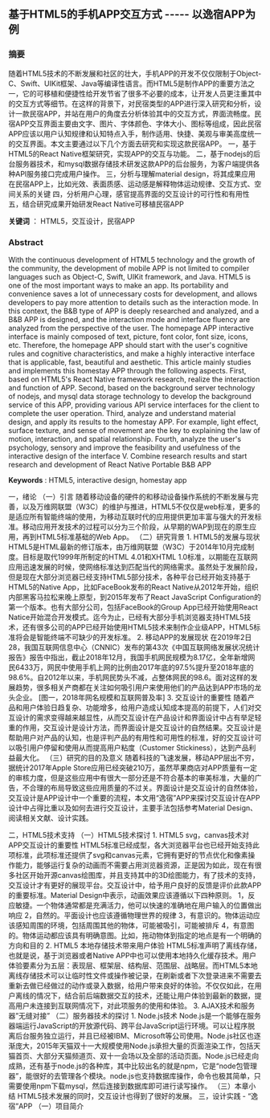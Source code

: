 ## 基于HTML5的手机APP交互方式 ----- 以逸宿APP为例

### 摘要

随着HTML5技术的不断发展和社区的壮大，手机APP的开发不仅仅限制于Object-C、Swift、UIKit框架、Java等编译性语言。而HTML5是制作APP的重要方法之一，它的可移植和便捷性给开发节省了很多不必要的成本，让开发人员更注重其中的交互方式等细节。在这样的背景下，对民宿类型的APP进行深入研究和分析，设计一款民宿APP，并站在用户的角度去分析体验其中的交互方式，界面流畅度。民宿APP交互界面主要由文字、图片、字体颜色、字体大小、图标等组成，因此民宿APP应该以用户认知规律和认知特点入手，制作适用、快捷、美观与审美高度统一的交互界面。本文主要通过以下几个方面去研究和实现这款民宿APP。
一，基于HTML5的React Native框架研究，实现APP的交互与功能。
二，基于nodejs的后台服务器技术，和mysql数据存储技术研发这款APP的后台服务，为客户端提供各种API服务接口完成用户操作。
三，分析与理解material design，将其成果应用在民宿APP上，比如光效、表面质感、运动感是解释物体运动规律、交互方式、空间关系的关键
四，分析用户心理，感官提高界面的交互设计的可行性和有用性
五，结合研究成果开始研发React Native可移植民宿APP

**关键词** ： HTML5，交互设计，民宿APP


### Abstract

With the continuous development of HTML5 technology and the growth of the community, the development of mobile APP is not limited to compiler languages ​​such as Object-C, Swift, UIKit framework, and Java. HTML5 is one of the most important ways to make an app. Its portability and convenience saves a lot of unnecessary costs for development, and allows developers to pay more attention to details such as the interaction mode. In this context, the B&B type of APP is deeply researched and analyzed, and a B&B APP is designed, and the interaction mode and interface fluency are analyzed from the perspective of the user. The homepage APP interactive interface is mainly composed of text, picture, font color, font size, icons, etc. Therefore, the homepage APP should start with the user's cognitive rules and cognitive characteristics, and make a highly interactive interface that is applicable, fast, beautiful and aesthetic. This article mainly studies and implements this homestay APP through the following aspects.
First, based on HTML5's React Native framework research, realize the interaction and function of APP.
Second, based on the background server technology of nodejs, and mysql data storage technology to develop the background service of this APP, providing various API service interfaces for the client to complete the user operation.
Third, analyze and understand material design, and apply its results to the homestay APP. For example, light effect, surface texture, and sense of movement are the key to explaining the law of motion, interaction, and spatial relationship.
Fourth, analyze the user's psychology, sensory and improve the feasibility and usefulness of the interactive design of the interface
V. Combine research results and start research and development of React Native Portable B&B APP

**Keywords** : HTML5, interactive design, homestay app


一，绪论
（一）引言
	随着移动设备的硬件的和移动设备操作系统的不断发展与完善，以及万维网联盟（W3C）的维护与推进，HTML5不仅仅是web标准，更多的是适应所有智能终端的使用，为移动互联时代的应用提供更加丰富与强大的开发标准。移动应用开发技术的过程可以分为三个阶段，从早期的WAP到现在的原生应用，再到HTML5标准基础的Web App。
（二）研究背景
	1. HTML5的发展与现状
		HTML5是HTML最新的修订版本，由万维网联盟（W3C）于2014年10月完成制度。目标是取代1999年所制定的HTML 4.01和XHTML 1.0标准，以期能在互联网应用迅速发展的时候，使网络标准达到匹配当代的网络需求。虽然处于发展阶段，但是现在大部分浏览器已经支持HTML5部分技术，各种平台已经开始支持基于HTML5的Native App，比如FaceBook发布的React Native从2012年开始，组织内部黑客马拉松来晚上原型，到2015年发布了React JavaScript Configuration的第一个版本。也有大部分公司，包括FaceBook的Group App已经开始使用React Natice开始混合开发模式。迄今为止，已经有大部分手机浏览器支持HTML5技术，还有很多公司的APP已经开始使用HTML5技术来制作企业级APP，HTML5标准将会是智能终端不可缺少的开发标准。
	2. 移动APP的发展现状
		在2019年2日28，我国互联网信息中心（CNNIC）发布的第43次《中国互联网络发展状况统计报告》报告中指出，截止2018年12月，我国手机网民规模为8.17亿，全年新增网民6433万，网民中使用手机上网的比例由2017年底的97.5%提升至2018年底的98.6%。自2012年以来，手机网民势头不减，占整体网民的98.6。面对这样的发展趋势，很多相关产商都在关注如何吸引用户来使用他们的产品达到APP市场的龙头企业。
		[图一，2018年网名规模和互联网普及率]
	3. 交互设计的重要性
		随着产品和用户体验日趋复杂、功能增多，给用户造成认知成本提高的前提下，人们对交互设计的需求变得越来越显性，从而交互设计在产品设计和界面设计中占有举足轻重的作用，交互设计是设计方法，而界面设计是交互设计的自然结果。交互设计是帮助用户对产品的认知，也是评判产品的有用性和可用性的标准，好的交互设计可以吸引用户停留和使用从而提高用户粘度（Customer Stickiness），达到产品利益最大化。
（三）研究的目的及意义
	随着科技的飞速发展，移动APP层出不穷，据统计2017年Apple Store应用已经突破210万，虽然苹果商店对APP质量有一定的审核力度，但是这些应用中有很大一部分还是不符合基本的审美标准，大量的广告，不合理的布局导致这些应用质量的不过关。界面设计是交互设计的自然体验，交互设计是APP设计中一个重要的流程，本文用“逸宿”APP来探讨交互设计在APP设计中占得比重以及如何去进行交互设计，主要手法包括参考Material Design、阅读相关文献、设计实践。

二，HTML5技术支持
	（一）HTML5技术探讨
		1. HTML5 svg，canvas技术对APP交互设计的重要性
			HTML5标准已经成型，各大浏览器平台也已经开始支持此项标准，此项标准还提供了svg和canvas元素，它拥有更好的节点优化和像素操作能力，能够运行复杂的动画而不需要占用浏览器资源，正是因为如此，现在有很多社区开始开源canvas绘图库，并且支持其中的3D绘图能力，有了技术的支持，交互设计才有更好的展现平台。交互设计中，给予用户良好的反馈是评价此款APP的重要标准。Material Design中表示，动画效果应该遵循以下四种原则。
			1，反应敏捷。一个物体通常都是充满活力，他可以快速的准确地在用户输入的位置做出响应
			2，自然的。平面设计也应该遵循物理世界的规律
			3，有意识的。物体运动应该感知周围的环境，包括周围其他的物体，可能被吸引，可能被排斥
			4，有意图的。物体运动都应该具有明确意图。比如，拖动物体到指定的地点是有一个明确的方向和目的
		2. HTML5 本地存储技术带来用户体验
			HTML5标准声明了离线存储，也就是说，基于浏览器或者Native APP中也可以使用本地持久化缓存技术。用户体验要素分为五层：表现层、框架层、结构层、范围层、战略层。而HTML5本地离线存储技术可以让临时性文件或操作被记录，在刷新或者下次登录进来不需要去重新去做已经做过的动作或录入数据，给用户带来良好的体验。不仅仅如此，在用户离线的情况下，结合前后端数据交互的技术，还能让用户体验到最新的数据，提高用户未连接到互联网情况下，对此项服务的使用和体验。
		3. AJAX技术和服务器”无缝对接”
	（二）服务器技术的探讨
		1. Node.js技术
			Node.js是一个能够在服务器端运行JavaScript的开放源代码、跨平台JavaScript运行环境。可以让程序脱离后台服务独立运行，并且已经被IBM、Microsoft等公司使用。Node.js社区也逐渐庞大，2015年天猫双十一大规模使用Node.js承担大量的页面渲染工作，包括天猫首页、大部分天猫频道页、双十一会场以及全部的活动页面。Node.js已经走向成熟，还有基于node.js的各种库，其中比较出名的就是npm，它是“node包管理器”，能很好的去管理各个模块。node.js也支持数据库操作，命令也极其简单，只需要使用npm下载mysql，然后连接到数据库即可进行读写操作。
	（三）本章小结
		HTML5技术发展的同时，交互设计也得到了很好的发展。
三，设计实践 - “逸宿”APP
	（一）项目简介	